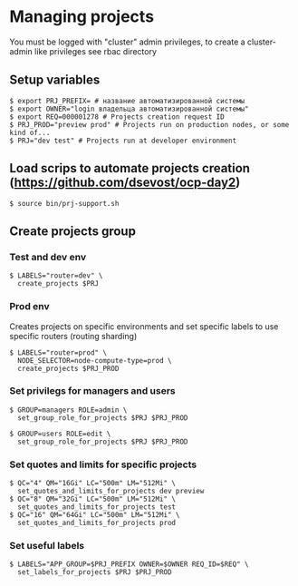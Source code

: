 # Managing projects
You must be logged with "cluster" admin privileges, to create a cluster-admin like privileges see rbac directory

## Setup variables 
```
$ export PRJ_PREFIX= # название автоматизированной системы
$ export OWNER="login владельца автоматизированной системы"
$ export REQ=000001278 # Projects creation request ID
$ PRJ_PROD="preview prod" # Projects run on production nodes, or some kind of... 
$ PRJ="dev test" # Projects run at developer environment
```
## Load scrips to automate projects creation (https://github.com/dsevost/ocp-day2)
```
$ source bin/prj-support.sh
```
## Create projects group
### Test and dev env
```
$ LABELS="router=dev" \
  create_projects $PRJ
```
### Prod env
Creates projects on specific environments and set specific labels to use specific routers (routing sharding)
```
$ LABELS="router=prod" \
  NODE_SELECTOR=node-compute-type=prod \
  create_projects $PRJ_PROD
```

### Set privilegs for managers and users
```
$ GROUP=managers ROLE=admin \
  set_group_role_for_projects $PRJ $PRJ_PROD

$ GROUP=users ROLE=edit \
  set_group_role_for_projects $PRJ $PRJ_PROD
```
### Set quotes and limits for specific projects
```
$ QC="4" QM="16Gi" LC="500m" LM="512Mi" \
  set_quotes_and_limits_for_projects dev preview
$ QC="8" QM="32Gi" LC="500m" LM="512Mi" \
  set_quotes_and_limits_for_projects test
$ QC="16" QM="64Gi" LC="500m" LM="512Mi" \
  set_quotes_and_limits_for_projects prod
```
### Set useful labels
```
$ LABELS="APP_GROUP=$PRJ_PREFIX OWNER=$OWNER REQ_ID=$REQ" \
  set_labels_for_projects $PRJ $PRJ_PROD
```
